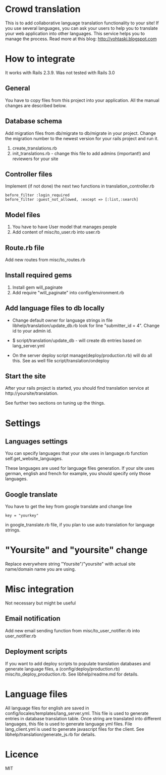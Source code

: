 Crowd translation
=================
This is to add collaborative language translation functionality to your site!
If you use several languages, you can ask your users to help you to translate
your web application into other languages. This service helps you to manage the
process. Read more at this blog: http://vohtaski.blogspot.com

How to integrate
===============
It works with Rails 2.3.9. Was not tested with Rails 3.0

General
-------
You have to copy files from this project into your application.
All the manual changes are described below.

Database schema
---------
Add migration files from db/migrate to db/migrate in your project. 
Change the migration number to the newest version for your rails project and run it.

1. create_translations.rb
2. init_translations.rb - change this file to add admins (important!) and reviewers for your site

Controller files
-------------------------
Implement (if not done) the next two functions in translation_controller.rb

    before_filter :login_required
    before_filter :guest_not_allowed, :except => [:list,:search]

Model files
------
1. You have to have User model that manages people
2. Add content of misc/to_user.rb into user.rb

Route.rb file
------
Add new routes from misc/to_routes.rb

Install required gems
---------------------
1. Install gem will_paginate
2. Add require "will_paginate" into config/environment.rb 

Add language files to db locally
--------------------------------
* Change default owner for language strings in file libhelp/translation/update_db.rb
look for line "submitter_id = 4". Change id to your admin id.

* $ script/translation/update\_db - will create db entries based on lang\_server.yml

* On the server deploy script manage(deploy/production.rb) will do all this.
See as well file script/translation/ondeploy


Start the site
--------
After your rails project is started,
you should find translation service at http://yoursite/translation.

See further two sections on tuning up the things.

Settings
========
Languages settings
------------------
You can specify languages that your site uses
in language.rb function self.get\_website\_languages.

These languages are used for language files generation.
If your site uses german, english and french for example, you should specify
only those languages.

Google translate
----------------
You have to get the key from google translate and change line

    key = "yourkey" 
    
in google_translate.rb file, if you plan to use auto translation
for language strings.

"Yoursite" and "yoursite" change
===============
Replace everywhere string "Yoursite"/"yoursite" with actual site name/domain name you are using.


Misc integration
================
Not necessary but might be useful

Email notification
------------------
Add new email sending function from misc/to\_user\_notifier.rb into user\_notifier.rb

Deployment scripts
--------------
If you want to add deploy scripts to populate translation databases
and generate language files, a (config/deploy/production.rb)
misc/to\_deploy\_production.rb. See libhelp/readme.md for details.

Language files
==============
All language files for english are saved in config/locales/templates/lang\_server.yml.
This file is used to generate entries in database translation table. Once
string are translated into different languages, this file is used to generate
language yml files. File lang\_client.yml is used to generate javascript files
for the client. See libhelp/translation/generate\_js.rb for details.

Licence
=======
MIT



